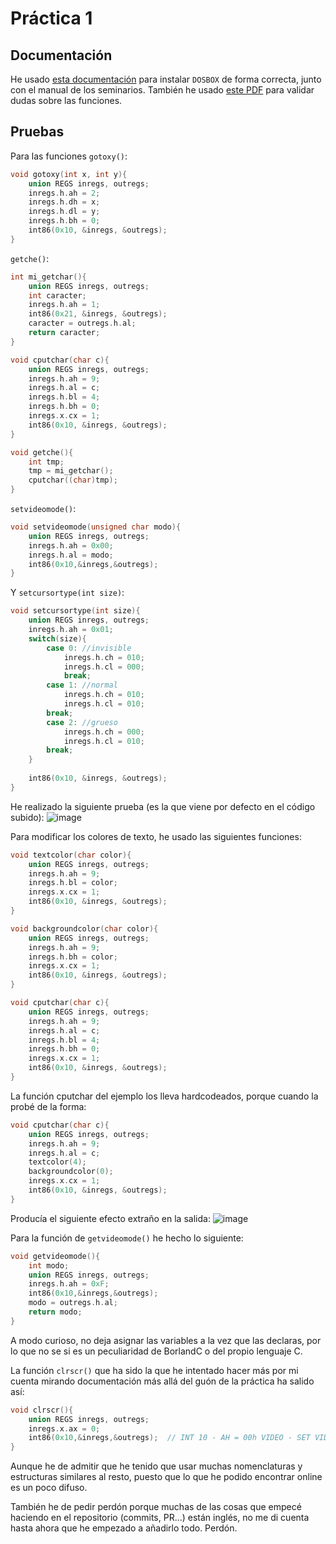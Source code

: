 # Práctica 1

## Documentación

He usado [esta documentación](https://github.com/johangardhage/dos-bcdemos) para instalar `DOSBOX` de forma correcta, junto con el manual de los seminarios.
También he usado [este PDF](http://www2.ift.ulaval.ca/~marchand/ift17583/dosints.pdf) para validar dudas sobre las funciones.

## Pruebas

Para las funciones `gotoxy()`:
```c
void gotoxy(int x, int y){
	union REGS inregs, outregs;
	inregs.h.ah = 2;
	inregs.h.dh = x;
	inregs.h.dl = y;
	inregs.h.bh = 0;
	int86(0x10, &inregs, &outregs);
}
```

`getche()`:
```c
int mi_getchar(){
	union REGS inregs, outregs;
	int caracter;
	inregs.h.ah = 1;
	int86(0x21, &inregs, &outregs);
	caracter = outregs.h.al;
	return caracter;
}

void cputchar(char c){
	union REGS inregs, outregs;
	inregs.h.ah = 9;
	inregs.h.al = c;
	inregs.h.bl = 4;
	inregs.h.bh = 0;
	inregs.x.cx = 1;
	int86(0x10, &inregs, &outregs);
}

void getche(){
	int tmp;
	tmp = mi_getchar();
	cputchar((char)tmp);
}
```

`setvideomode()`:
```c
void setvideomode(unsigned char modo){
	union REGS inregs, outregs; 
	inregs.h.ah = 0x00; 
	inregs.h.al = modo; 
	int86(0x10,&inregs,&outregs); 
}
```


Y `setcursortype(int size)`:
```c
void setcursortype(int size){
	union REGS inregs, outregs;
	inregs.h.ah = 0x01;
	switch(size){
		case 0: //invisible
			inregs.h.ch = 010;	
			inregs.h.cl = 000;
			break;
		case 1: //normal
			inregs.h.ch = 010;
			inregs.h.cl = 010;
		break;
		case 2: //grueso
			inregs.h.ch = 000;
			inregs.h.cl = 010;
		break;
	}
	
	int86(0x10, &inregs, &outregs);
}
```
He realizado la siguiente prueba (es la que viene por defecto en el código subido):
![image](https://user-images.githubusercontent.com/23319307/160134627-faa01d36-699c-4ff5-92f5-a794f15fa91e.png)

Para modificar los colores de texto, he usado las siguientes funciones:
```c
void textcolor(char color){
	union REGS inregs, outregs;
	inregs.h.ah = 9;
	inregs.h.bl = color;
	inregs.x.cx = 1;
	int86(0x10, &inregs, &outregs);
}

void backgroundcolor(char color){
	union REGS inregs, outregs;
	inregs.h.ah = 9;
	inregs.h.bh = color;
	inregs.x.cx = 1;
	int86(0x10, &inregs, &outregs);
}

void cputchar(char c){
	union REGS inregs, outregs;
	inregs.h.ah = 9;
	inregs.h.al = c;
	inregs.h.bl = 4;
	inregs.h.bh = 0;
	inregs.x.cx = 1;
	int86(0x10, &inregs, &outregs);
}
```

La función cputchar del ejemplo los lleva hardcodeados, porque cuando la probé de la forma:
```c
void cputchar(char c){
	union REGS inregs, outregs;
	inregs.h.ah = 9;
	inregs.h.al = c;
	textcolor(4);
	backgroundcolor(0);
	inregs.x.cx = 1;
	int86(0x10, &inregs, &outregs);
}
```
Producía el siguiente efecto extraño en la salida:
![image](https://user-images.githubusercontent.com/23319307/160137059-c86a1ae7-739c-4e18-bb62-143e3a526c2b.png)

Para la función de `getvideomode()` he hecho lo siguiente:
```c
void getvideomode(){
	int modo;
	union REGS inregs, outregs; 
	inregs.h.ah = 0xF; 
	int86(0x10,&inregs,&outregs); 
	modo = outregs.h.al;
	return modo;
}
```

A modo curioso, no deja asignar las variables a la vez que las declaras, por lo que no se si es un peculiaridad de BorlandC o del propio lenguaje C.

La función `clrscr()` que ha sido la que he intentado hacer más por mi cuenta mirando documentación más allá del guón de la práctica ha salido así:
```c
void clrscr(){
	union REGS inregs, outregs;
	inregs.x.ax = 0;
	int86(0x10,&inregs,&outregs);  // INT 10 - AH = 00h VIDEO - SET VIDEO MODE
}
```
Aunque he de admitir que he tenido que usar muchas nomenclaturas y estructuras similares al resto, puesto que lo que he podido encontrar online es un poco difuso.


También he de pedir perdón porque muchas de las cosas que empecé haciendo en el repositorio (commits, PR...) están inglés, no me di cuenta hasta ahora que he empezado a añadirlo todo.
Perdón.
